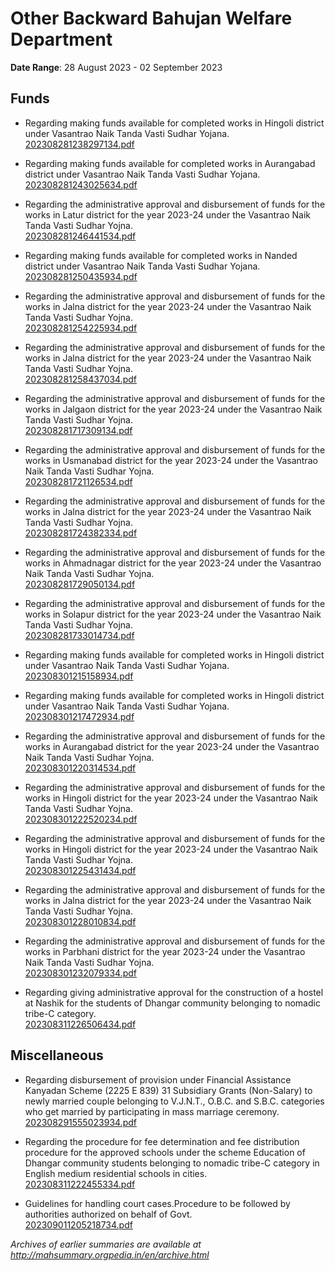 # Other Backward Bahujan Welfare Department

**Date Range**: 28 August 2023 - 02 September 2023


## Funds
- Regarding making funds available for completed works in Hingoli district under Vasantrao Naik Tanda Vasti Sudhar Yojana.\
  [202308281238297134.pdf](https://gr.maharashtra.gov.in/Site/Upload/Government%20Resolutions/English/202308281238297134.pdf)

- Regarding making funds available for completed works in Aurangabad district under Vasantrao Naik Tanda Vasti Sudhar Yojana.\
  [202308281243025634.pdf](https://gr.maharashtra.gov.in/Site/Upload/Government%20Resolutions/English/202308281243025634.pdf)

- Regarding the administrative approval and disbursement of funds for the works in Latur district for the year 2023-24 under the Vasantrao Naik Tanda Vasti Sudhar Yojna.\
  [202308281246441534.pdf](https://gr.maharashtra.gov.in/Site/Upload/Government%20Resolutions/English/202308281246441534.pdf)

- Regarding making funds available for completed works in Nanded district under Vasantrao Naik Tanda Vasti Sudhar Yojana.\
  [202308281250435934.pdf](https://gr.maharashtra.gov.in/Site/Upload/Government%20Resolutions/English/202308281250435934.pdf)

- Regarding the administrative approval and disbursement of funds for the works in Jalna district for the year 2023-24 under the Vasantrao Naik Tanda Vasti Sudhar Yojna.\
  [202308281254225934.pdf](https://gr.maharashtra.gov.in/Site/Upload/Government%20Resolutions/English/202308281254225934.pdf)

- Regarding the administrative approval and disbursement of funds for the works in Jalna district for the year 2023-24 under the Vasantrao Naik Tanda Vasti Sudhar Yojna.\
  [202308281258437034.pdf](https://gr.maharashtra.gov.in/Site/Upload/Government%20Resolutions/English/202308281258437034.pdf)

- Regarding the administrative approval and disbursement of funds for the works in Jalgaon district for the year 2023-24 under the Vasantrao Naik Tanda Vasti Sudhar Yojna.\
  [202308281717309134.pdf](https://gr.maharashtra.gov.in/Site/Upload/Government%20Resolutions/English/202308281717309134.pdf)

- Regarding the administrative approval and disbursement of funds for the works in Usmanabad district for the year 2023-24 under the Vasantrao Naik Tanda Vasti Sudhar Yojna.\
  [202308281721126534.pdf](https://gr.maharashtra.gov.in/Site/Upload/Government%20Resolutions/English/202308281721126534.pdf)

- Regarding the administrative approval and disbursement of funds for the works in Jalna district for the year 2023-24 under the Vasantrao Naik Tanda Vasti Sudhar Yojna.\
  [202308281724382334.pdf](https://gr.maharashtra.gov.in/Site/Upload/Government%20Resolutions/English/202308281724382334.pdf)

- Regarding the administrative approval and disbursement of funds for the works in Ahmadnagar district for the year 2023-24 under the Vasantrao Naik Tanda Vasti Sudhar Yojna.\
  [202308281729050134.pdf](https://gr.maharashtra.gov.in/Site/Upload/Government%20Resolutions/English/202308281729050134.pdf)

- Regarding the administrative approval and disbursement of funds for the works in Solapur district for the year 2023-24 under the Vasantrao Naik Tanda Vasti Sudhar Yojna.\
  [202308281733014734.pdf](https://gr.maharashtra.gov.in/Site/Upload/Government%20Resolutions/English/202308281733014734.pdf)

- Regarding making funds available for completed works in Hingoli district under Vasantrao Naik Tanda Vasti Sudhar Yojana.\
  [202308301215158934.pdf](https://gr.maharashtra.gov.in/Site/Upload/Government%20Resolutions/English/202308301215158934.pdf)

- Regarding making funds available for completed works in Hingoli district under Vasantrao Naik Tanda Vasti Sudhar Yojana.\
  [202308301217472934.pdf](https://gr.maharashtra.gov.in/Site/Upload/Government%20Resolutions/English/202308301217472934.pdf)

- Regarding the administrative approval and disbursement of funds for the works in Aurangabad district for the year 2023-24 under the Vasantrao Naik Tanda Vasti Sudhar Yojna.\
  [202308301220314534.pdf](https://gr.maharashtra.gov.in/Site/Upload/Government%20Resolutions/English/202308301220314534.pdf)

- Regarding the administrative approval and disbursement of funds for the works in Hingoli district for the year 2023-24 under the Vasantrao Naik Tanda Vasti Sudhar Yojna.\
  [202308301222520234.pdf](https://gr.maharashtra.gov.in/Site/Upload/Government%20Resolutions/English/202308301222520234.pdf)

- Regarding the administrative approval and disbursement of funds for the works in Hingoli district for the year 2023-24 under the Vasantrao Naik Tanda Vasti Sudhar Yojna.\
  [202308301225431434.pdf](https://gr.maharashtra.gov.in/Site/Upload/Government%20Resolutions/English/202308301225431434.pdf)

- Regarding the administrative approval and disbursement of funds for the works in Jalna district for the year 2023-24 under the Vasantrao Naik Tanda Vasti Sudhar Yojna.\
  [202308301228010834.pdf](https://gr.maharashtra.gov.in/Site/Upload/Government%20Resolutions/English/202308301228010834.pdf)

- Regarding the administrative approval and disbursement of funds for the works in Parbhani district for the year 2023-24 under the Vasantrao Naik Tanda Vasti Sudhar Yojna.\
  [202308301232079334.pdf](https://gr.maharashtra.gov.in/Site/Upload/Government%20Resolutions/English/202308301232079334.pdf)

- Regarding giving administrative approval for the construction of a hostel at Nashik for the students of Dhangar community belonging to nomadic tribe-C category.\
  [202308311226506434.pdf](https://gr.maharashtra.gov.in/Site/Upload/Government%20Resolutions/English/202308311226506434.pdf)

## Miscellaneous
- Regarding disbursement of provision under Financial Assistance Kanyadan Scheme (2225 E 839) 31 Subsidiary Grants (Non-Salary) to newly married couple belonging to V.J.N.T., O.B.C. and S.B.C. categories who get married by participating in mass marriage ceremony.\
  [202308291555023934.pdf](https://gr.maharashtra.gov.in/Site/Upload/Government%20Resolutions/English/202308291555023934.pdf)

- Regarding the procedure for fee determination and fee distribution procedure for the approved schools under the scheme Education of Dhangar community students belonging to nomadic tribe-C category in English medium residential schools in cities.\
  [202308311222455334.pdf](https://gr.maharashtra.gov.in/Site/Upload/Government%20Resolutions/English/202308311222455334.pdf)

- Guidelines for handling court cases.Procedure to be followed by authorities authorized on behalf of Govt.\
  [202309011205218734.pdf](https://gr.maharashtra.gov.in/Site/Upload/Government%20Resolutions/English/202309011205218734.pdf)


*Archives of earlier summaries are available at http://mahsummary.orgpedia.in/en/archive.html*